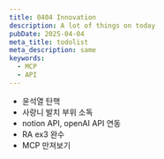 ```yaml
---
title: 0404 Innovation
description: A lot of things on today
pubDate: 2025-04-04
meta_title: todolist
meta_description: same
keywords:
  - MCP
  - API
---
```


- 윤석열 탄핵
- 사랑니 발치 부위 소독
- notion API, openAI API 연동
- RA ex3 완수
- MCP 만져보기